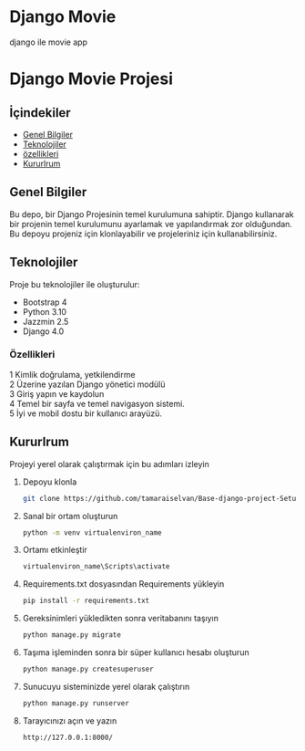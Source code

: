 
# Django Movie 

django ile movie app 


# Django Movie Projesi



## İçindekiler
* [Genel Bilgiler](#genel-bilgiler)
* [Teknolojiler](#teknolojiler)
* [özellikleri](#özellikleri)
* [Kururlrum](#kururlrum)

## Genel Bilgiler
Bu depo, bir Django Projesinin temel kurulumuna sahiptir. Django kullanarak bir projenin temel kurulumunu ayarlamak ve yapılandırmak zor olduğundan. Bu depoyu projeniz için klonlayabilir ve projeleriniz için kullanabilirsiniz.


## Teknolojiler
Proje bu teknolojiler ile oluşturulur:
* Bootstrap 4
* Python 3.10
* Jazzmin 2.5
* Django 4.0

### Özellikleri
1 Kimlik doğrulama, yetkilendirme <br>
2 Üzerine yazılan Django yönetici modülü <br>
3 Giriş yapın ve kaydolun <br>
4 Temel bir sayfa ve temel navigasyon sistemi. <br>
5 İyi ve mobil dostu bir kullanıcı arayüzü. <br>

## Kururlrum

Projeyi yerel olarak çalıştırmak için bu adımları izleyin

1. Depoyu klonla
   ```sh
   git clone https://github.com/tamaraiselvan/Base-django-project-Setup
   ```
2. Sanal bir ortam oluşturun
   ```sh
   python -m venv virtualenviron_name
   ```
3. Ortamı etkinleştir
   ```sh
   virtualenviron_name\Scripts\activate
   ```
4. Requirements.txt dosyasından Requirements yükleyin
   ```sh
   pip install -r requirements.txt
   ```
5. Gereksinimleri yükledikten sonra veritabanını taşıyın
   ```sh
   python manage.py migrate
   ```
6. Taşıma işleminden sonra bir süper kullanıcı hesabı oluşturun
   ```sh
   python manage.py createsuperuser
   ```
7. Sunucuyu sisteminizde yerel olarak çalıştırın
   ```sh
   python manage.py runserver
   ```
8. Tarayıcınızı açın ve yazın
   ```sh
   http://127.0.0.1:8000/
   ```

